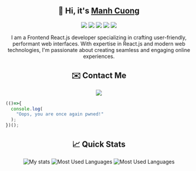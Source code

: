 <h2 align="center">👋 Hi, it's <a href="https://twitter.com/charles_b87">Manh Cuong</a> </h2> 

<p align="center">
  <img src="https://img.shields.io/badge/javascript%20-%23323330.svg?&style=for-the-badge&logo=javascript&logoColor=%23F7DF1E"/>
  <img src="https://img.shields.io/badge/React-%2300D8FF.svg?&style=for-the-badge&logo=react&logoColor=white"/>
  <img src="https://img.shields.io/badge/node.js%20-%2343853D.svg?&style=for-the-badge&logo=node.js&logoColor=white"/>
  <img src="https://img.shields.io/badge/Express-%23404d59.svg?style=for-the-badge&logo=express&logoColor=white"/>
  <img src="https://img.shields.io/badge/typescript%20-%23323330.svg?&style=for-the-badge&logo=typescript&logoColor=%23F7DF1E"/>
</p>

<p align="center">
   I am a Frontend React.js developer specializing in crafting user-friendly, performant web interfaces. With expertise in React.js and modern web technologies, I'm passionate about creating seamless and engaging online experiences.
</p>

<h2 align="center">✉️ Contact Me</h2>
<p align="center">
<!--   <a href="https://twitter.com/charles__bel" target="_blank"><img src="https://img.shields.io/badge/twitter-%231DA1F2.svg?&style=for-the-badge&logo=twitter&logoColor=white"/></a> -->
  <a href="https://t.me/front_cuong" target="_blank"><img src="https://img.shields.io/badge/telegram-%23239BCD.svg?&style=for-the-badge&logo=telegram&logoColor=white"/></a>
</p>

```javascript
(()=>{
  console.log(
    "Oops, you are once again pwned!"
  );
})();
```

<h2 align="center">📈 Quick Stats </h2> 

<p align="center">
  <img src="https://github-readme-stats.vercel.app/api?username=cuong07&show_icons=true&theme=radical" alt="My stats">
  <img src="https://github-readme-stats.vercel.app/api/top-langs/?username=cuong07&layout=compact&show_icons=true&theme=radical" alt="Most Used Languages">
  <img src="https://github-readme-stats.vercel.app/api/wakatime?username=cuong07&show_icons=true&theme=radical" alt="Most Used Languages">
</p>
